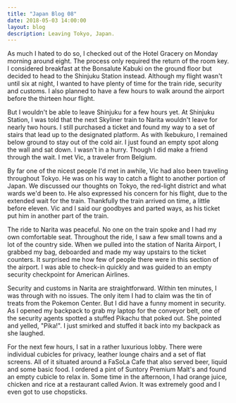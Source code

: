 ```yaml
---
title: "Japan Blog 08"
date: 2018-05-03 14:00:00
layout: blog
description: Leaving Tokyo, Japan.
---
```


As much I hated to do so, I checked out of the Hotel Gracery on Monday morning around eight. The process only required the return of the room key. I considered breakfast at the Bonsalute Kabuki on the ground floor but decided to head to the Shinjuku Station instead. Although my flight wasn't until six at night, I wanted to have plenty of time for the train ride, security and customs. I also planned to have a few hours to walk around the airport before the thirteen hour flight.

But I wouldn't be able to leave Shinjuku for a few hours yet. At Shinjuku Station, I was told that the next Skyliner train to Narita wouldn't leave for nearly two hours. I still purchased a ticket and found my way to a set of stairs that lead up to the designated platform. As with Ikebukuro, I remained below ground to stay out of the cold air. I just found an empty spot along the wall and sat down. I wasn't in a hurry. Though I did make a friend through the wait. I met Vic, a traveler from Belgium.

By far one of the nicest people I'd met in awhile, Vic had also been traveling throughout Tokyo. He was on his way to catch a flight to another portion of Japan. We discussed our thoughts on Tokyo, the red-light district and what wards we'd been to. He also expressed his concern for his flight, due to the extended wait for the train. Thankfully the train arrived on time, a little before eleven. Vic and I said our goodbyes and parted ways, as his ticket put him in another part of the train.

The ride to Narita was peaceful. No one on the train spoke and I had my own comfortable seat. Throughout the ride, I saw a few small towns and a lot of the country side. When we pulled into the station of Narita Airport, I grabbed my bag, deboarded and made my way upstairs to the ticket counters. It surprised me how few of people there were in this section of the airport. I was able to check-in quickly and was guided to an empty security checkpoint for American Airlines.

Security and customs in Narita are straightforward. Within ten minutes, I was through with no issues. The only item I had to claim was the tin of treats from the Pokemon Center. But I did have a funny moment in security. As I opened my backpack to grab my laptop for the conveyor belt, one of the security agents spotted a stuffed Pikachu that poked out. She pointed and yelled, "Pika!". I just smirked and stuffed it back into my backpack as she laughed.

For the next few hours, I sat in a rather luxurious lobby. There were individual cubicles for privacy, leather lounge chairs and a set of flat screens. All of it situated around a FaSoLa Cafe that also served beer, liquid and some basic food. I ordered a pint of Suntory Premium Malt's and found an empty cubicle to relax in. Some time in the afternoon, I had orange juice, chicken and rice at a restaurant called Avion. It was extremely good and I even got to use chopsticks.
